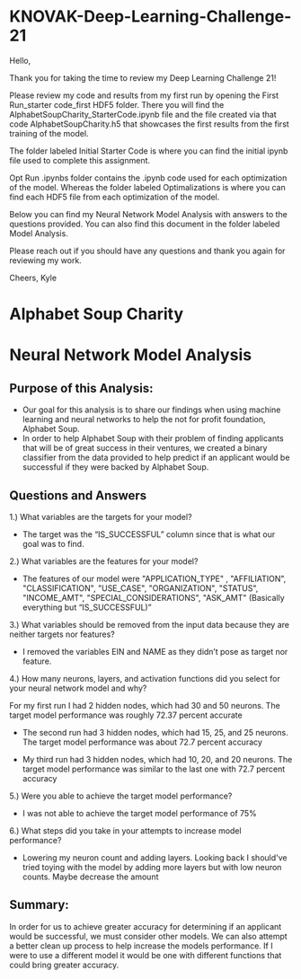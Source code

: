# KNOVAK-Deep-Learning-Challenge-21

Hello,

Thank you for taking the time to review my Deep Learning Challenge 21!

Please review my code and results from my first run by opening the First Run_starter code_first HDF5 folder. There you will find the AlphabetSoupCharity_StarterCode.ipynb file and the file created via that code AlphabetSoupCharity.h5 that showcases the first results from the first training of the model.

The folder labeled Initial Starter Code is where you can find the initial ipynb file used to complete this assignment.

Opt Run .ipynbs folder contains the .ipynb code used for each optimization of the model. Whereas the folder labeled Optimalizations is where you can find each HDF5 file from each optimization of the model.

Below you can find my Neural Network Model Analysis with answers to the questions provided. You can also find this document in the folder labeled Model Analysis.

Please reach out if you should have any questions and thank you again for reviewing my work.

Cheers,
Kyle

# Alphabet Soup Charity
# Neural Network Model Analysis

## Purpose of this Analysis:
- Our goal for this analysis is to share our findings when using machine learning and neural networks to help the not for profit foundation, Alphabet Soup.
- In order to help Alphabet Soup with their problem of finding applicants that will be of great success in their ventures, we created a binary classifier from the data provided to help predict if an applicant would be successful if they were backed by Alphabet Soup. 

## Questions and Answers

1.) What variables are the targets for your model?

- The target was the “IS_SUCCESSFUL” column since that is what our goal was to find.

2.) What variables are the features for your model?

- The features of our model were "APPLICATION_TYPE" , "AFFILIATION", "CLASSIFICATION", "USE_CASE", "ORGANIZATION", "STATUS", "INCOME_AMT", "SPECIAL_CONSIDERATIONS", "ASK_AMT" (Basically everything but “IS_SUCCESSFUL)”

3.) What variables should be removed from the input data because they are neither targets nor features?

- I removed the variables EIN and NAME as they didn’t pose as target nor feature.

4.) How many neurons, layers, and activation functions did you select for your neural network model and why?

 For my first run I had 2 hidden nodes, which had 30 and 50 neurons. The target model performance was roughly 72.37 percent accurate

- The second run had 3 hidden nodes, which had 15, 25, and 25 neurons. The target model performance was about 72.7 percent accuracy

- My third run had 3 hidden nodes, which had 10, 20, and 20 neurons. The target model performance was similar to the last one with 72.7 percent accuracy

5.) Were you able to achieve the target model performance?

- I was not able to achieve the target model performance of 75%

6.) What steps did you take in your attempts to increase model performance?

- Lowering my neuron count and adding layers. Looking back I should've tried toying with the model by adding more layers but with low neuron counts. Maybe decrease the amount 
 
## Summary:
In order for us to achieve greater accuracy for determining if an applicant would be successful, we must consider other models.
We can also attempt a better clean up process to help increase the models performance.
If I were to use a different model it would be one with different functions that could bring greater accuracy.
